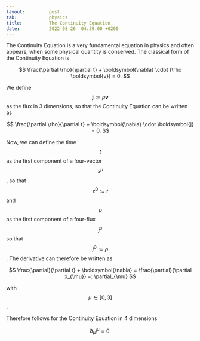 ```yaml
---
layout:         post
tab:	        physics
title:          The Continuity Equation
date:           2022-08-26  04:39:00 +0200
---
```


The Continuity Equation is a very fundamental equation in physics and often appears, when some physical quantity is conserved. 
The classical form of the Continuity Equation is

$$
\frac{\partial \rho}{\partial t} + \boldsymbol{\nabla} \cdot (\rho \boldsymbol{v}) = 0.
$$

We define $$\boldsymbol{j} := \rho \boldsymbol{v}$$ as the flux in 3 dimensions, so that the Continuity Equation can be written as

$$
\frac{\partial \rho}{\partial t} + \boldsymbol{\nabla} \cdot \boldsymbol{j} = 0.
$$

Now, we can define the time $$t$$ as the first component of a four-vector $$x^{\mu}$$, so that $$x^{0} := t$$ and $$\rho$$ as the first component of a four-flux $$j^{\mu}$$ so that $$j^{0} := \rho$$. The derivative can therefore be written as

$$
\frac{\partial}{\partial t} + \boldsymbol{\nabla} = \frac{\partial}{\partial x_{\mu}} =: \partial_{\mu}
$$

with $$\mu \in [0,3]$$.

Therefore follows for the Continuity Equation in 4 dimensions

$$
\partial_{\mu} j^{\mu} = 0.
$$

